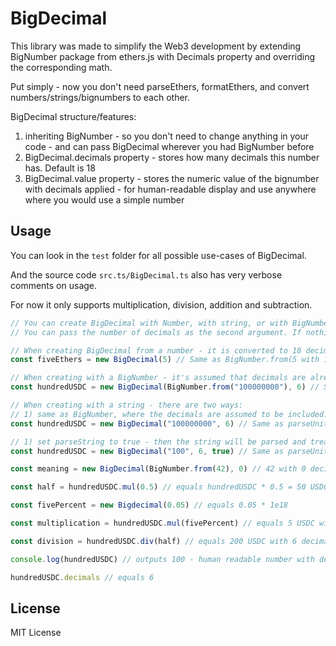BigDecimal
===========

This library was made to simplify the Web3 development by extending BigNumber package from ethers.js with Decimals property and overriding the corresponding math.

Put simply - now you don't need parseEthers, formatEthers, and convert numbers/strings/bignumbers to each other.

BigDecimal structure/features:
1) inheriting BigNumber - so you don't need to change anything in your code - and can pass BigDecimal wherever you had BigNumber before
2) BigDecimal.decimals property - stores how many decimals this number has. Default is 18
3) BigDecimal.value property - stores the numeric value of the bignumber with decimals applied - for human-readable display and use anywhere where you would use a simple number

Usage
---------

You can look in the `test` folder for all possible use-cases of BigDecimal.

And the source code `src.ts/BigDecimal.ts` also has very verbose comments on usage.

For now it only supports multiplication, division, addition and subtraction.

```javascript
// You can create BigDecimal with Number, with string, or with BigNumber.
// You can pass the number of decimals as the second argument. If nothing is passed - default is assumed to be 18

// When creating BigDecimal from a number - it is converted to 18 decimals and stored as a BigNumber with 18 zeroes
const fiveEthers = new BigDecimal(5) // Same as BigNumber.from(5 with 18 zeroes) or parseEther(5)

// When creating with a BigNumber - it's assumed that decimals are already included:
const hundredUSDC = new BigDecimal(BigNumber.from("100000000"), 6) // Same as parseUnits(100, 6)

// When creating with a string - there are two ways:
// 1) same as BigNumber, where the decimals are assumed to be included:
const hundredUSDC = new BigDecimal("100000000", 6) // Same as parseUnits(100, 6)

// 1) set parseString to true - then the string will be parsed and treated as a number:
const hundredUSDC = new BigDecimal("100", 6, true) // Same as parseUnits("100", 6)

const meaning = new BigDecimal(BigNumber.from(42), 0) // 42 with 0 decimals

const half = hundredUSDC.mul(0.5) // equals hundredUSDC * 0.5 = 50 USDC with 6 decimals

const fivePercent = new Bigdecimal(0.05) // equals 0.05 * 1e18

const multiplication = hundredUSDC.mul(fivePercent) // equals 5 USDC with 6 decimals

const division = hundredUSDC.div(half) // equals 200 USDC with 6 decimals

console.log(hundredUSDC) // outputs 100 - human readable number with decimals applied to it

hundredUSDC.decimals // equals 6
```

License
-------

MIT License
